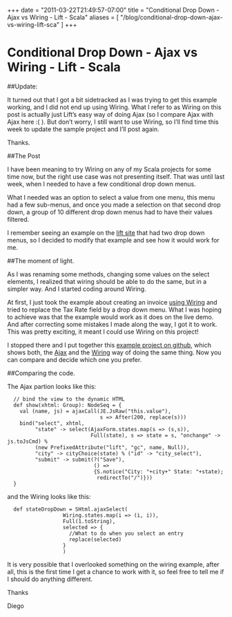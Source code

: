 +++
date = "2011-03-22T21:49:57-07:00"
title = "Conditional Drop Down - Ajax vs Wiring - Lift - Scala"
aliases = [
	"/blog/conditional-drop-down-ajax-vs-wiring-lift-sca"
]
+++

[title=]: /
[category: Lift]: /
[date: 2011/03/22]: /
[tags: {ajax, lift, liftweb, scala, wiring}]: /


# Conditional Drop Down - Ajax vs Wiring - Lift - Scala

##Update:

It turned out that I got a bit sidetracked as I was trying to get this example working, and I did not end up using Wiring. What I refer to as Wiring on this post is actually just Lift’s easy way of doing Ajax (so I compare Ajax with Ajax here :( ). But don’t worry, I still want to use Wiring, so I’ll find time this week to update the sample project and I’ll post again.

Thanks.

##The Post

I have been meaning to try Wiring on any of my Scala projects for some time now, but the right use case was not presenting itself. That was until last week, when I needed to have a few conditional drop down menus.

What I needed was an option to select a value from one menu, this menu had a few sub-menus, and once you made a selection on that second drop down, a group of 10 different drop down menus had to have their values filtered.

I remember seeing an example on the [lift site](http://demo.liftweb.com/ajax-form) that had two drop down menus, so I decided to modify that example and see how it would work for me.

##The moment of light.

As I was renaming some methods, changing some values on the select elements, I realized that wiring should be able to do the same, but in a simpler way. And I started coding around Wiring.

At first, I just took the example about creating an invoice [using Wiring](http://demo.liftweb.com/invoice_wiring) and tried to replace the Tax Rate field by a drop down menu. What I was hoping to achieve was that the example would work as it does on the live demo. And after correcting some mistakes I made along the way, I got it to work. This was pretty exciting, it meant I could use Wiring on this project!

I stopped there and I put together this [example project on github](https://github.com/fmpwizard/lift-conditional-drop-down-menus), which shows both, the [Ajax](https://github.com/fmpwizard/lift-conditional-drop-down-menus/blob/master/src/main/scala/code/snippet/AjaxForm.scala) and the [Wiring](https://github.com/fmpwizard/lift-conditional-drop-down-menus/blob/master/src/main/scala/code/snippet/Wiring.scala) way of doing the same thing. Now you can compare and decide which one you prefer.

##Comparing the code.

The Ajax partion looks like this:

```
  // bind the view to the dynamic HTML
  def show(xhtml: Group): NodeSeq = {
    val (name, js) = ajaxCall(JE.JsRaw("this.value"),
                              s => After(200, replace(s)))
    bind("select", xhtml,
         "state" -> select(AjaxForm.states.map(s => (s,s)),
                           Full(state), s => state = s, "onchange" -> js.toJsCmd) %
         (new PrefixedAttribute("lift", "gc", name, Null)),
         "city" -> cityChoice(state) % ("id" -> "city_select"),
         "submit" -> submit(?("Save"),
                            () =>
                            {S.notice("City: "+city+" State: "+state);
                             redirectTo("/")}))
  }
```

and the Wiring looks like this:

```
  def stateDropDown = SHtml.ajaxSelect(
                  Wiring.states.map(i => (i, i)),
                  Full(1.toString),
                  selected => {
                    //What to do when you select an entry
                    replace(selected)
                  }
                  )
```

It is very possible that I overlooked something on the wiring example, after all, this is the first time I get a chance to work with it, so feel free to tell me if I should do anything different.

Thanks

  Diego
